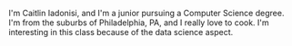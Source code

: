 I'm Caitlin Iadonisi, and I'm a junior pursuing a Computer Science degree. I'm from the suburbs of Philadelphia, PA, and I really love to cook. I'm interesting in this class because of the data science aspect.
